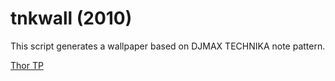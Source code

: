 # tnkwall (2010)

This script generates a wallpaper based on DJMAX TECHNIKA note pattern.

[Thor TP](thor.png)
